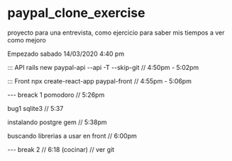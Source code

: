 # paypal_clone_exercise
proyecto para una entrevista, como ejercicio para saber mis tiempos a ver como mejoro

Empezado sabado 14/03/2020 4:40 pm


::: API
rails new paypal-api --api -T --skip-git // 4:50pm - 5:02pm

::: Front
npx create-react-app paypal-front // 4:55pm - 5:06pm

--- breack 1 pomodoro // 5:26pm

bug1 sqlite3 // 5:37

instalando postgre gem // 5:38pm

buscando librerias a usar en front // 6:00pm 

--- break 2 // 6:18 (cocinar) // ver git

